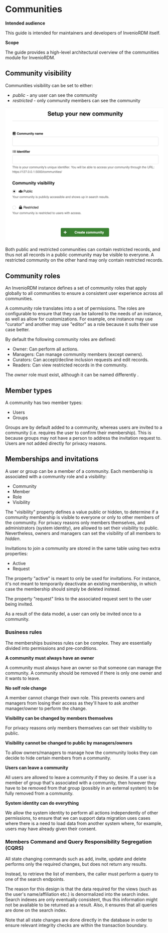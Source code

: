 # Communities

**Intended audience**

This guide is intended for maintainers and developers of InvenioRDM itself.

**Scope**

The guide provides a high-level architectural overview of the communities
module for InvenioRDM.

## Community visibility

Communities visibility can be set to either:

- *public* - any user can see the community
- *restricted* - only community members can see the community

![Create a community](../../releases/v9/imgs/community-create.png)

Both public and restricted communities can contain restricted records, and thus
not all records in a public community may be visible to everyone. A restricted
community on the other hand may only contain restricted records.

## Community roles

An InvenioRDM instance defines a set of community roles that apply globally to all
communities to ensure a consistent user experience across all communities.

A community role translates into a set of permissions. The roles are
configurable to ensure that they can be tailored to the needs of an instance,
as well as allow for customizations. For example, one instance may use
"curator" and another may use "editor" as a role because it suits
their use case better.

By default the following community roles are defined:

- Owner: Can perform all actions.
- Managers: Can manage community members (except owners).
- Curators: Can accept/decline inclusion requests and edit records.
- Readers: Can view restricted records in the community.

The _owner_ role must exist, although it can be named differently .

## Member types

A community has two member types:

- Users
- Groups

Groups are by default added to a community, whereas users are invited to a
community (i.e. requires the user to confirm their membership). This is
because groups may not have a person to address the invitation request to.
Users are not added directly for privacy reasons.

## Memberships and invitations

A user or group can be a member of a community. Each membership is associated
with a community role and a visibility:

- Community
- Member
- Role
- Visibility

The "visibility" property defines a value public or hidden, to determine if a
community membership is visible to everyone or only to other members of the
community. For privacy reasons only members themselves, and administrators
(system identity), are allowed to set their visibility to public. Nevertheless,
owners and managers can set the visibility of all members to _hidden_.

Invitations to join a community are stored in the same table using two extra
properties:

- Active
- Request

The property "active" is meant to only be used for invitations. For
instance, it's not meant to temporarily deactivate an existing membership, in
which case the membership should simply be deleted instead.

The property "request" links to the associated request sent to the user being
invited.

As a result of the data model, a user can only be invited once to a community.

### Business rules

The memberships business rules can be complex. They are essentially
divided into permissions and pre-conditions.

**A community must always have an owner**

A community must always have an owner so that someone can manage the community.
A community should be removed if there is only one owner and it wants to leave.

**No self role change**

A member cannot change their own role. This prevents owners and managers from losing
their access as they'll have to ask another manager/owner to perform the
change.

**Visibility can be changed by members themselves**

For privacy reasons only members themselves can set their visibility to public.

**Visibility cannot be changed to public by managers/owners**

To allow owners/managers to manage how the community looks they can decide
to hide certain members from a community.

**Users can leave a community**

All users are allowed to leave a community if they so desire. If a user
is a member of group that's associated with a community, then however they
have to be removed from that group (possibly in an external system) to be fully
removed from a community.

**System identity can do everything**

We allow the system identity to perform all actions independently of other
permissions, to ensure that we can support data migration uses cases where
there is a need to load data from another system where, for example, users may
have already given their consent.

### Members Command and Query Responsibility Segregation (CQRS)

All state changing commands such as add, invite, update and delete
performs only the required changes, but does not return any results.

Instead, to retrieve the list of members, the caller must perform a query to one
of the search endpoints.

The reason for this design is that the data required for the views
(such as the user's name/affiliation etc.) is denormalized into the search
index. Search indexes are only eventually consistent, thus this information
might not be available to be returned as a result. Also, it ensures that all
queries are done on the search index.

Note that all state changes are done directly in the database in order to
ensure relevant integrity checks are within the transaction boundary.
